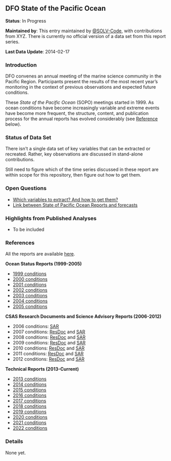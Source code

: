 ## DFO State of the Pacific Ocean

**Status**: In Progress

**Maintained by**: This entry maintained by [@SOLV-Code](https://github.com/SOLV-Code), with contributions from XYZ. There is currently no official version of a data set from this report series.

**Last Data Update**: 2014-02-17

### Introduction

DFO convenes an annual meeting of the marine science community in the Pacific Region.  Participants present the results of the most recent year’s monitoring in the context of previous observations and expected future conditions.

These *State of the Pacific Ocean* (SOPO) meetings started in 1999. As ocean conditions have become increasingly variable and extreme events have become more frequent, the structure, content, and publication process for the annual reports has evolved considerably (see [Reference](#References) below).


### Status of Data Set

There isn't a single data set of key variables that can be extracted or recreated. Rather, key observations are discussed in stand-alone contributions.

Still need to figure which of the time series discussed in these report are within
scope for this repository, then figure out how to get them. 



### Open Questions 

* [Which variables to extract? And how to get them?](https://github.com/SOLV-Code/Open-Source-Env-Cov-PacSalmon/issues/65)
* [Link between State of Pacific Ocean Reports and forecasts](https://github.com/SOLV-Code/Open-Source-Env-Cov-PacSalmon/issues/70)

### Highlights from Published Analyses

* To be included



### References

All the reports are available [here](https://www.dfo-mpo.gc.ca/oceans/publications/index-eng.html#soto-pac-tech).


**Ocean Status Reports (1999-2005)**

* [1999 conditions](https://waves-vagues.dfo-mpo.gc.ca/library-bibliotheque/324619.pdf)
* [2000 conditions](https://waves-vagues.dfo-mpo.gc.ca/library-bibliotheque/324620.pdf)
* [2001 conditions](https://waves-vagues.dfo-mpo.gc.ca/library-bibliotheque/265807.pdf)
* [2002 conditions](https://waves-vagues.dfo-mpo.gc.ca/library-bibliotheque/324622.pdf)
* [2003 conditions](https://waves-vagues.dfo-mpo.gc.ca/library-bibliotheque/324623.pdf)
* [2004 conditions](https://waves-vagues.dfo-mpo.gc.ca/library-bibliotheque/324624.pdf)
* [2005 conditions](https://waves-vagues.dfo-mpo.gc.ca/library-bibliotheque/324625.pdf)


**CSAS Research Documents and Science Advisory Reports (2006-2012)**

* 2006 conditions: [SAR](https://waves-vagues.dfo-mpo.gc.ca/library-bibliotheque/328475.pdf)
* 2007 conditions: [ResDoc](https://waves-vagues.dfo-mpo.gc.ca/library-bibliotheque/40590707.pdf) and [SAR](https://waves-vagues.dfo-mpo.gc.ca/library-bibliotheque/335379.pdf)
* 2008 conditions: [ResDoc](https://waves-vagues.dfo-mpo.gc.ca/library-bibliotheque/40590847.pdf) and [SAR](https://waves-vagues.dfo-mpo.gc.ca/library-bibliotheque/337639.pdf)
* 2009 conditions: [ResDoc](https://waves-vagues.dfo-mpo.gc.ca/library-bibliotheque/341029.pdf) and [SAR](https://waves-vagues.dfo-mpo.gc.ca/library-bibliotheque/341134.pdf)
* 2010 conditions: [ResDoc](https://waves-vagues.dfo-mpo.gc.ca/library-bibliotheque/344128.pdf) and [SAR](https://waves-vagues.dfo-mpo.gc.ca/library-bibliotheque/344311.pdf)
* 2011 conditions: [ResDoc](https://waves-vagues.dfo-mpo.gc.ca/library-bibliotheque/347247.pdf) and [SAR](https://waves-vagues.dfo-mpo.gc.ca/library-bibliotheque/347531.pdf)
* 2012 conditions: [ResDoc](https://waves-vagues.dfo-mpo.gc.ca/library-bibliotheque/348746.pdf) and [SAR](https://waves-vagues.dfo-mpo.gc.ca/library-bibliotheque/348835.pdf)

**Technical Reports (2013-Current)**

* [2013 conditions](https://waves-vagues.dfo-mpo.gc.ca/library-bibliotheque/353469.pdf)
* [2014 conditions](https://waves-vagues.dfo-mpo.gc.ca/library-bibliotheque/358018.pdf)
* [2015 conditions](https://waves-vagues.dfo-mpo.gc.ca/library-bibliotheque/365564.pdf)
* [2016 conditions](https://waves-vagues.dfo-mpo.gc.ca/library-bibliotheque/40617944.pdf)
* [2017 conditions](https://waves-vagues.dfo-mpo.gc.ca/library-bibliotheque/40717914.pdf)
* [2018 conditions](https://waves-vagues.dfo-mpo.gc.ca/library-bibliotheque/4081306x.pdf)
* [2019 conditions](https://waves-vagues.dfo-mpo.gc.ca/library-bibliotheque/40884569.pdf)
* [2020 conditions](https://waves-vagues.dfo-mpo.gc.ca/library-bibliotheque/4098297x.pdf)
* [2021 conditions](https://waves-vagues.dfo-mpo.gc.ca/library-bibliotheque/41067113.pdf)
* [2022 conditions](https://waves-vagues.dfo-mpo.gc.ca/library-bibliotheque/41199248.pdf)





### Details


None yet.
